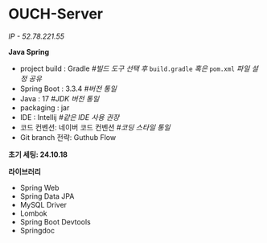 # OUCH-Server

*IP - 52.78.221.55*

**Java Spring**
- project build : Gradle   *#빌드 도구 선택 후* `build.gradle` *혹은* `pom.xml` *파일 설정 공유*
- Spring Boot : 3.3.4   *#버전 통일*
- Java : 17  *#JDK 버전 통일*
- packaging : jar
- IDE : Intellij   *#같은 IDE 사용 권장*
- 코드 컨벤션: 네이버 코드 컨벤션  *#코딩 스타일 통일*
- Git branch 전략: Guthub Flow


**초기 세팅: 24.10.18**


**라이브러리**
- Spring Web
- Spring Data JPA
- MySQL Driver
- Lombok
- Spring Boot Devtools
- Springdoc

